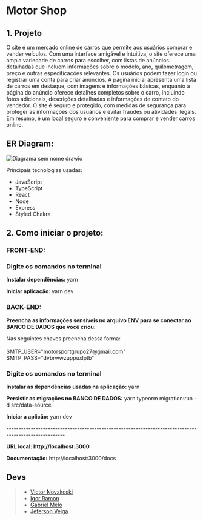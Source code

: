 <h1>Motor Shop</h1>

## **1. Projeto**

O site é um mercado online de carros que permite aos usuários comprar e vender veículos. Com uma interface amigável e intuitiva, o site oferece uma ampla variedade de carros para escolher, com listas de anúncios detalhadas que incluem informações sobre o modelo, ano, quilometragem, preço e outras especificações relevantes. Os usuários podem fazer login ou registrar uma conta para criar anúncios. A página inicial apresenta uma lista de carros em destaque, com imagens e informações básicas, enquanto a página do anúncio oferece detalhes completos sobre o carro, incluindo fotos adicionais, descrições detalhadas e informações de contato do vendedor. O site é seguro e protegido, com medidas de segurança para proteger as informações dos usuários e evitar fraudes ou atividades ilegais. Em resumo, é um local seguro e conveniente para comprar e vender carros online.

## <strong> ER Diagram: </strong>

![Diagrama sem nome drawio](https://user-images.githubusercontent.com/103224186/235952279-ec96e94b-3b99-45a6-a062-86f9816740aa.png)

Principais tecnologias usadas:

-   JavaScript
-   TypeScript
-   React
-   Node
-   Express
-   Styled Chakra

## **2. Como iniciar o projeto:**

### FRONT-END:

### Digite os comandos no terminal

<strong>Instalar dependências: </strong>yarn

<strong>Iniciar aplicação: </strong> yarn dev

### BACK-END:

<strong>Preencha as informações sensíveis no arquivo ENV para se conectar ao BANCO DE DADOS que você criou:</strong>

Nas seguintes chaves preencha dessa forma:</br></br>
SMTP_USER="motorsportgrupo27@gmail.com"</br>
SMTP_PASS="dvbrwwzuppuxlptb"

### Digite os comandos no terminal

<strong>Instalar as dependências usadas na aplicação:</strong> yarn

<strong>Persistir as migrações no BANCO DE DADOS:</strong> yarn typeorm migration:run -d src/data-source

<strong>Iniciar a aplicão:</strong> yarn dev

<p>------------------------------------------------------------------------------------------------------</p>

**URL local: http://localhost:3000**

**Documentação:**
http://localhost:3000/docs

## **Devs**

> -   [Victor Novakoski ](https://www.linkedin.com/in/victor-novakoski-6b0163240/)
> -   [Igor Ramon](https://www.linkedin.com/in/igor-ramon-rio-tinto/)
> -   [Gabriel Melo](https://www.linkedin.com/in/gabrielmelo98dev/)
> -   [Jeferson Veiga](https://www.linkedin.com/in/jveiiga/)
